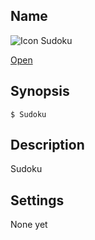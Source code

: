 ## Name

![Icon](/res/icons/16x16/app-sudoku.png) Sudoku

[Open](file:///bin/Sudoku)

## Synopsis

```**sh
$ Sudoku
```

## Description

Sudoku

## Settings

None yet
